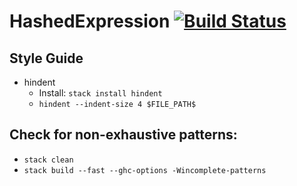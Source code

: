 # HashedExpression [![Build Status](https://travis-ci.org/dalvescb/HashedExpression.svg?branch=develop)](https://travis-ci.org/dalvescb/HashedExpression)

## Style Guide
- hindent
    - Install: `stack install hindent`
    - `hindent --indent-size 4 $FILE_PATH$`    

## Check for non-exhaustive patterns:
- `stack clean`
- `stack build --fast --ghc-options -Wincomplete-patterns`